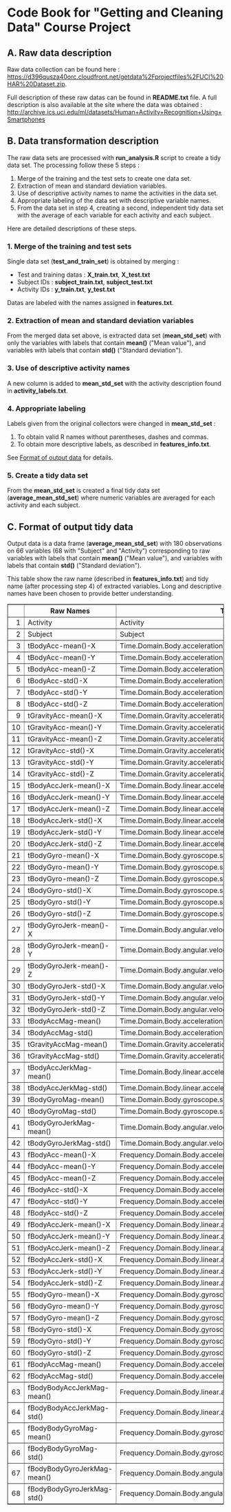 # Code Book for "Getting and Cleaning Data" Course Project

## A. Raw data description

Raw data collection can be found here : <https://d396qusza40orc.cloudfront.net/getdata%2Fprojectfiles%2FUCI%20HAR%20Dataset.zip>.

Full description of these raw datas can be found in __README.txt__ file.
A full description is also available at the site where the data was obtained :
<http://archive.ics.uci.edu/ml/datasets/Human+Activity+Recognition+Using+Smartphones> 

## B. Data transformation description

The raw data sets are processed with __run_analysis.R__ script to create a tidy data set.
The processing follow these 5 steps :

1. Merge of the training and the test sets to create one data set.
2. Extraction of mean and standard deviation variables.
3. Use of descriptive activity names to name the activities in the data set.
4. Appropriate labeling of the data set with descriptive variable names. 
5. From the data set in step 4, creating a second, independent tidy data set with the average of each variable for each activity and each subject.

Here are detailed descriptions of these steps.

### 1. Merge of the training and test sets

Single data set (**test_and_train_set**) is obtained by merging :

* Test and training datas : __X_train.txt__, __X_test.txt__
* Subject IDs : __subject_train.txt__, __subject_test.txt__
* Activity IDs : __y_train.txt__, __y_test.txt__

Datas are labeled with the names assigned in __features.txt__.

### 2. Extraction of mean and standard deviation variables

From the merged data set above, is extracted data set (**mean_std_set**) with only the
variables with labels that contain **mean()** ("Mean value"), and variables with labels that contain **std()** ("Standard deviation").

### 3. Use of descriptive activity names

A new column is added to **mean_std_set** with the activity description found in __activity_labels.txt__.

### 4. Appropriate labeling

Labels given from the original collectors were changed in **mean_std_set** :

1. To obtain valid R names without parentheses, dashes and commas.
2. To obtain more descriptive labels, as described in __features_info.txt__.

See [Format of output data](#c-format-of-output-data) for details.

### 5. Create a tidy data set

From the **mean_std_set** is created a final tidy data set (**average_mean_std_set**) where numeric variables are averaged for each activity and each subject.

## C. Format of output tidy data

Output data is a data frame (**average_mean_std_set**) with 180 observations on 66 variables (68 with "Subject" and "Activity") corresponding to raw variables with labels that contain **mean()** ("Mean value"), and variables with labels that contain **std()** ("Standard deviation").

This table show the raw name (described in __features_info.txt__) and tidy name (after processing step 4) of extracted variables.
Long and descriptive names have been chosen to provide better understanding.

<table border=1>
<tr> <th>  </th> <th> Raw Names </th> <th> Tidy Names </th>  </tr>
  <tr> <td align="right"> 1 </td> <td> Activity </td> <td> Activity </td> </tr>
  <tr> <td align="right"> 2 </td> <td> Subject </td> <td> Subject </td> </tr>
  <tr> <td align="right"> 3 </td> <td> tBodyAcc-mean()-X </td> <td> Time.Domain.Body.acceleration.signal.Mean.value.X </td> </tr>
  <tr> <td align="right"> 4 </td> <td> tBodyAcc-mean()-Y </td> <td> Time.Domain.Body.acceleration.signal.Mean.value.Y </td> </tr>
  <tr> <td align="right"> 5 </td> <td> tBodyAcc-mean()-Z </td> <td> Time.Domain.Body.acceleration.signal.Mean.value.Z </td> </tr>
  <tr> <td align="right"> 6 </td> <td> tBodyAcc-std()-X </td> <td> Time.Domain.Body.acceleration.signal.Standard.deviation.X </td> </tr>
  <tr> <td align="right"> 7 </td> <td> tBodyAcc-std()-Y </td> <td> Time.Domain.Body.acceleration.signal.Standard.deviation.Y </td> </tr>
  <tr> <td align="right"> 8 </td> <td> tBodyAcc-std()-Z </td> <td> Time.Domain.Body.acceleration.signal.Standard.deviation.Z </td> </tr>
  <tr> <td align="right"> 9 </td> <td> tGravityAcc-mean()-X </td> <td> Time.Domain.Gravity.acceleration.signal.Mean.value.X </td> </tr>
  <tr> <td align="right"> 10 </td> <td> tGravityAcc-mean()-Y </td> <td> Time.Domain.Gravity.acceleration.signal.Mean.value.Y </td> </tr>
  <tr> <td align="right"> 11 </td> <td> tGravityAcc-mean()-Z </td> <td> Time.Domain.Gravity.acceleration.signal.Mean.value.Z </td> </tr>
  <tr> <td align="right"> 12 </td> <td> tGravityAcc-std()-X </td> <td> Time.Domain.Gravity.acceleration.signal.Standard.deviation.X </td> </tr>
  <tr> <td align="right"> 13 </td> <td> tGravityAcc-std()-Y </td> <td> Time.Domain.Gravity.acceleration.signal.Standard.deviation.Y </td> </tr>
  <tr> <td align="right"> 14 </td> <td> tGravityAcc-std()-Z </td> <td> Time.Domain.Gravity.acceleration.signal.Standard.deviation.Z </td> </tr>
  <tr> <td align="right"> 15 </td> <td> tBodyAccJerk-mean()-X </td> <td> Time.Domain.Body.linear.acceleration.Mean.value.X </td> </tr>
  <tr> <td align="right"> 16 </td> <td> tBodyAccJerk-mean()-Y </td> <td> Time.Domain.Body.linear.acceleration.Mean.value.Y </td> </tr>
  <tr> <td align="right"> 17 </td> <td> tBodyAccJerk-mean()-Z </td> <td> Time.Domain.Body.linear.acceleration.Mean.value.Z </td> </tr>
  <tr> <td align="right"> 18 </td> <td> tBodyAccJerk-std()-X </td> <td> Time.Domain.Body.linear.acceleration.Standard.deviation.X </td> </tr>
  <tr> <td align="right"> 19 </td> <td> tBodyAccJerk-std()-Y </td> <td> Time.Domain.Body.linear.acceleration.Standard.deviation.Y </td> </tr>
  <tr> <td align="right"> 20 </td> <td> tBodyAccJerk-std()-Z </td> <td> Time.Domain.Body.linear.acceleration.Standard.deviation.Z </td> </tr>
  <tr> <td align="right"> 21 </td> <td> tBodyGyro-mean()-X </td> <td> Time.Domain.Body.gyroscope.signal.Mean.value.X </td> </tr>
  <tr> <td align="right"> 22 </td> <td> tBodyGyro-mean()-Y </td> <td> Time.Domain.Body.gyroscope.signal.Mean.value.Y </td> </tr>
  <tr> <td align="right"> 23 </td> <td> tBodyGyro-mean()-Z </td> <td> Time.Domain.Body.gyroscope.signal.Mean.value.Z </td> </tr>
  <tr> <td align="right"> 24 </td> <td> tBodyGyro-std()-X </td> <td> Time.Domain.Body.gyroscope.signal.Standard.deviation.X </td> </tr>
  <tr> <td align="right"> 25 </td> <td> tBodyGyro-std()-Y </td> <td> Time.Domain.Body.gyroscope.signal.Standard.deviation.Y </td> </tr>
  <tr> <td align="right"> 26 </td> <td> tBodyGyro-std()-Z </td> <td> Time.Domain.Body.gyroscope.signal.Standard.deviation.Z </td> </tr>
  <tr> <td align="right"> 27 </td> <td> tBodyGyroJerk-mean()-X </td> <td> Time.Domain.Body.angular.velocity.Mean.value.X </td> </tr>
  <tr> <td align="right"> 28 </td> <td> tBodyGyroJerk-mean()-Y </td> <td> Time.Domain.Body.angular.velocity.Mean.value.Y </td> </tr>
  <tr> <td align="right"> 29 </td> <td> tBodyGyroJerk-mean()-Z </td> <td> Time.Domain.Body.angular.velocity.Mean.value.Z </td> </tr>
  <tr> <td align="right"> 30 </td> <td> tBodyGyroJerk-std()-X </td> <td> Time.Domain.Body.angular.velocity.Standard.deviation.X </td> </tr>
  <tr> <td align="right"> 31 </td> <td> tBodyGyroJerk-std()-Y </td> <td> Time.Domain.Body.angular.velocity.Standard.deviation.Y </td> </tr>
  <tr> <td align="right"> 32 </td> <td> tBodyGyroJerk-std()-Z </td> <td> Time.Domain.Body.angular.velocity.Standard.deviation.Z </td> </tr>
  <tr> <td align="right"> 33 </td> <td> tBodyAccMag-mean() </td> <td> Time.Domain.Body.acceleration.signal.Magnitude.Mean.value </td> </tr>
  <tr> <td align="right"> 34 </td> <td> tBodyAccMag-std() </td> <td> Time.Domain.Body.acceleration.signal.Magnitude.Standard.deviation </td> </tr>
  <tr> <td align="right"> 35 </td> <td> tGravityAccMag-mean() </td> <td> Time.Domain.Gravity.acceleration.signal.Magnitude.Mean.value </td> </tr>
  <tr> <td align="right"> 36 </td> <td> tGravityAccMag-std() </td> <td> Time.Domain.Gravity.acceleration.signal.Magnitude.Standard.deviation </td> </tr>
  <tr> <td align="right"> 37 </td> <td> tBodyAccJerkMag-mean() </td> <td> Time.Domain.Body.linear.acceleration.Magnitude.Mean.value </td> </tr>
  <tr> <td align="right"> 38 </td> <td> tBodyAccJerkMag-std() </td> <td> Time.Domain.Body.linear.acceleration.Magnitude.Standard.deviation </td> </tr>
  <tr> <td align="right"> 39 </td> <td> tBodyGyroMag-mean() </td> <td> Time.Domain.Body.gyroscope.signal.Magnitude.Mean.value </td> </tr>
  <tr> <td align="right"> 40 </td> <td> tBodyGyroMag-std() </td> <td> Time.Domain.Body.gyroscope.signal.Magnitude.Standard.deviation </td> </tr>
  <tr> <td align="right"> 41 </td> <td> tBodyGyroJerkMag-mean() </td> <td> Time.Domain.Body.angular.velocity.Magnitude.Mean.value </td> </tr>
  <tr> <td align="right"> 42 </td> <td> tBodyGyroJerkMag-std() </td> <td> Time.Domain.Body.angular.velocity.Magnitude.Standard.deviation </td> </tr>
  <tr> <td align="right"> 43 </td> <td> fBodyAcc-mean()-X </td> <td> Frequency.Domain.Body.acceleration.signal.Mean.value.X </td> </tr>
  <tr> <td align="right"> 44 </td> <td> fBodyAcc-mean()-Y </td> <td> Frequency.Domain.Body.acceleration.signal.Mean.value.Y </td> </tr>
  <tr> <td align="right"> 45 </td> <td> fBodyAcc-mean()-Z </td> <td> Frequency.Domain.Body.acceleration.signal.Mean.value.Z </td> </tr>
  <tr> <td align="right"> 46 </td> <td> fBodyAcc-std()-X </td> <td> Frequency.Domain.Body.acceleration.signal.Standard.deviation.X </td> </tr>
  <tr> <td align="right"> 47 </td> <td> fBodyAcc-std()-Y </td> <td> Frequency.Domain.Body.acceleration.signal.Standard.deviation.Y </td> </tr>
  <tr> <td align="right"> 48 </td> <td> fBodyAcc-std()-Z </td> <td> Frequency.Domain.Body.acceleration.signal.Standard.deviation.Z </td> </tr>
  <tr> <td align="right"> 49 </td> <td> fBodyAccJerk-mean()-X </td> <td> Frequency.Domain.Body.linear.acceleration.Mean.value.X </td> </tr>
  <tr> <td align="right"> 50 </td> <td> fBodyAccJerk-mean()-Y </td> <td> Frequency.Domain.Body.linear.acceleration.Mean.value.Y </td> </tr>
  <tr> <td align="right"> 51 </td> <td> fBodyAccJerk-mean()-Z </td> <td> Frequency.Domain.Body.linear.acceleration.Mean.value.Z </td> </tr>
  <tr> <td align="right"> 52 </td> <td> fBodyAccJerk-std()-X </td> <td> Frequency.Domain.Body.linear.acceleration.Standard.deviation.X </td> </tr>
  <tr> <td align="right"> 53 </td> <td> fBodyAccJerk-std()-Y </td> <td> Frequency.Domain.Body.linear.acceleration.Standard.deviation.Y </td> </tr>
  <tr> <td align="right"> 54 </td> <td> fBodyAccJerk-std()-Z </td> <td> Frequency.Domain.Body.linear.acceleration.Standard.deviation.Z </td> </tr>
  <tr> <td align="right"> 55 </td> <td> fBodyGyro-mean()-X </td> <td> Frequency.Domain.Body.gyroscope.signal.Mean.value.X </td> </tr>
  <tr> <td align="right"> 56 </td> <td> fBodyGyro-mean()-Y </td> <td> Frequency.Domain.Body.gyroscope.signal.Mean.value.Y </td> </tr>
  <tr> <td align="right"> 57 </td> <td> fBodyGyro-mean()-Z </td> <td> Frequency.Domain.Body.gyroscope.signal.Mean.value.Z </td> </tr>
  <tr> <td align="right"> 58 </td> <td> fBodyGyro-std()-X </td> <td> Frequency.Domain.Body.gyroscope.signal.Standard.deviation.X </td> </tr>
  <tr> <td align="right"> 59 </td> <td> fBodyGyro-std()-Y </td> <td> Frequency.Domain.Body.gyroscope.signal.Standard.deviation.Y </td> </tr>
  <tr> <td align="right"> 60 </td> <td> fBodyGyro-std()-Z </td> <td> Frequency.Domain.Body.gyroscope.signal.Standard.deviation.Z </td> </tr>
  <tr> <td align="right"> 61 </td> <td> fBodyAccMag-mean() </td> <td> Frequency.Domain.Body.acceleration.signal.Magnitude.Mean.value </td> </tr>
  <tr> <td align="right"> 62 </td> <td> fBodyAccMag-std() </td> <td> Frequency.Domain.Body.acceleration.signal.Magnitude.Standard.deviation </td> </tr>
  <tr> <td align="right"> 63 </td> <td> fBodyBodyAccJerkMag-mean() </td> <td> Frequency.Domain.Body.linear.acceleration.Magnitude.Mean.value </td> </tr>
  <tr> <td align="right"> 64 </td> <td> fBodyBodyAccJerkMag-std() </td> <td> Frequency.Domain.Body.linear.acceleration.Magnitude.Standard.deviation </td> </tr>
  <tr> <td align="right"> 65 </td> <td> fBodyBodyGyroMag-mean() </td> <td> Frequency.Domain.Body.gyroscope.signal.Magnitude.Mean.value </td> </tr>
  <tr> <td align="right"> 66 </td> <td> fBodyBodyGyroMag-std() </td> <td> Frequency.Domain.Body.gyroscope.signal.Magnitude.Standard.deviation </td> </tr>
  <tr> <td align="right"> 67 </td> <td> fBodyBodyGyroJerkMag-mean() </td> <td> Frequency.Domain.Body.angular.velocity.Magnitude.Mean.value </td> </tr>
  <tr> <td align="right"> 68 </td> <td> fBodyBodyGyroJerkMag-std() </td> <td> Frequency.Domain.Body.angular.velocity.Magnitude.Standard.deviation </td> </tr>
   </table>

